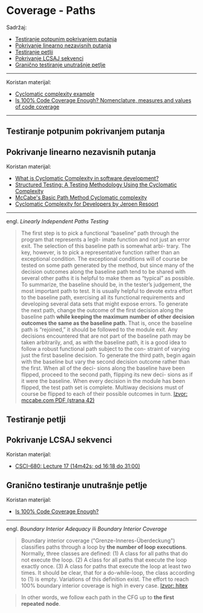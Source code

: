 # Coverage - Paths

Sadržaj:
- [Testiranje potpunim pokrivanjem putanja](#testiranje-potpunim-pokrivanjem-putanja)
- [Pokrivanje linearno nezavisnih putanja](#pokrivanje-linearno-nezavisnih-putanja)
- [Testiranje petlji](#testiranje-petlji)
- [Pokrivanje LCSAJ sekvenci](#pokrivanje-lcsaj-sekvenci)
- [Granično testiranje unutrašnje petlje](#granično-testiranje-unutrašnje-petlje)

---

Koristan materijal:
- [Cyclomatic complexity example][cfg - step-by-step example]
- [Is 100% Code Coverage Enough? Nomenclature, measures and values of code coverage][is coverage enough]

---

## Testiranje potpunim pokrivanjem putanja

## Pokrivanje linearno nezavisnih putanja 

Koristan materijal:
- [What is Cyclomatic Complexity in software development?][cyccomp - intro]
- [Structured Testing: A Testing Methodology Using the Cyclomatic Complexity][mccabe pdf]
- [McCabe's Basic Path Method Cyclomatic complexity][cyccomp - mccabe2]
- [Cyclomatic Complexity for Developers by Jeroen Resoort][cyccomp 4 devs]

---

engl. *Linearly Independent Paths Testing*

> The first step is to pick a functional “baseline” path through the program that represents a legit-
imate function and not just an error exit. The selection of this baseline path is somewhat arbi-
trary. The key, however, is to pick a representative function rather than an exceptional
condition. The exceptional conditions will of course be tested on some path generated by the
method, but since many of the decision outcomes along the baseline path tend to be shared with
several other paths it is helpful to make them as “typical” as possible. To summarize, the
baseline should be, in the tester’s judgement, the most important path to test. It is usually
helpful to devote extra effort to the baseline path, exercising all its functional requirements
and developing several data sets that might expose errors.
To generate the next path, change the outcome of the first decision along the baseline path
**while keeping the maximum number of other decision outcomes the same as the baseline path.**
That is, once the baseline path is “rejoined,” it should be followed to the module exit. Any
decisions encountered that are not part of the baseline path may be taken arbitrarily, and, as
with the baseline path, it is a good idea to follow a robust functional path subject to the con-
straint of varying just the first baseline decision. To generate the third path, begin again with
the baseline but vary the second decision outcome rather than the first. When all of the deci-
sions along the baseline have been flipped, proceed to the second path, flipping its new deci-
sions as if it were the baseline. When every decision in the module has been flipped, the test
path set is complete. Multiway decisions must of course be flipped to each of their possible
outcomes in turn. [Izvor: mccabe.com PDF (strana 42)][mccabe pdf]

## Testiranje petlji

## Pokrivanje LCSAJ sekvenci

Koristan materijal:
- [CSCI-680: Lecture 17 (14m42s; od 16:18 do 31:00)][lcsaj]

## Granično testiranje unutrašnje petlje

Koristan materijal:
- [Is 100% Code Coverage Enough?][is coverage enough]

[#]: / (7:47-13:03)


---

engl. *Boundary Interior Adequacy* ili *Boundary Interior Coverage*

> Boundary interior coverage ("Grenze-Inneres-Überdeckung") classifies paths through a loop by **the number of loop executions**. Normally, three classes are defined: (1) A class for all paths that do not execute the loop. (2) A class for all paths that execute the loop exactly once. (3) A class for paths that execute the loop at least two times. It should be clear, that for a do-while-loop, the class according to (1) is empty. Variations of this definition exist. The effort to reach 100% boundary interior coverage is high in every case. [Izvor: hitex][is coverage enough]

> In other words, we follow each path in the CFG up to **the first repeated node**.

[#]: / (---------------------------------------------------------)

[cfg - step-by-step example]: https://www.youtube.com/watch?v=I_9WQgbPmJg
[is coverage enough]: https://www.hitex.com/fileadmin/documents/tools/dynamic/tessy/WP-TESSY-Is-100-Percent-Code-Coverage-Enough.pdf
[ntafos]: https://userweb.cs.txstate.edu/~rp31/papers/ntafos.pdf

[mccabe pdf]: http://mccabe.com/pdf/mccabe-nist235r.pdf
[cyccomp 4 devs]: https://www.youtube.com/watch?v=JwTQywqpZ5Y
[cyccomp - mccabe2]: https://www.youtube.com/watch?v=6nQaFyC4G4I
[cyccomp - intro]: https://www.youtube.com/watch?v=PDYmEtBSn60

[Control Flow Graph and Cyclomatic Complexity measure in Software Testing]: https://www.youtube.com/watch?v=ArN8LfbB31c
[Path Test-Path Testing-Test-Basic Path Testing-Basis Path Testing-Path-Software Testing-Unit Testing]: https://www.youtube.com/watch?v=t-C3Bt7f1M8

[lcsaj]: https://www.youtube.com/watch?v=7P6ZA0OV22o&t=981
